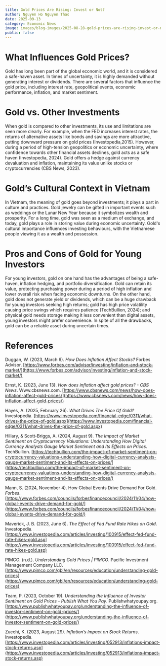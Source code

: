 ```yaml
---
title: Gold Prices Are Rising: Invest or Not?
author: Nguyen Ho Nguyen Thao
date: 2025-09-13
category: Economic News
image: images/blog-images/2025-08-28-gold-prices-are-rising-invest-or-not/post-image.png
public: false
---
```


# What Influences Gold Prices?

Gold has long been part of the global economic world, and it is considered a safe-haven asset. In times of uncertainty, it is highly demanded without generating interest or dividends. There are several factors that influence the gold price, including interest rate, geopolitical events, economic performance, inflation, and market sentiment. 

# Gold vs. Other Investments

When gold is compared to other investments, its use and limitations are seen more clearly. For example, when the FED increases interest rates, the returns of alternative assets like bonds and savings are more attractive, putting downward pressure on gold prices (Investopedia,2015). However, during a period of high-tension geopolitics or economic uncertainty, where confidence towards other financial assets declines, gold acts as a safe haven (Investopedia, 2024). Gold offers a hedge against currency devaluation and inflation, maintaining its value unlike stocks or cryptocurrencies (CBS News, 2023).

# Gold’s Cultural Context in Vietnam

In Vietnam, the meaning of gold goes beyond investments; it plays a part in culture and practices. Gold jewelry can be gifted in important events such as weddings or the Lunar New Year because it symbolizes wealth and prosperity. For a long time, gold was seen as a medium of exchange, and today, gold plays a role in storing value during economic uncertainty. Gold's cultural importance influences investing behaviours, with the Vietnamese people viewing it as a wealth and possession.

# Pros and Cons of Gold for Young Investors

For young investors, gold on one hand has the advantages of being a safe-haven, inflation hedging, and portfolio diversification. Gold can retain its value, protecting purchasing power during a period of high inflation and lower overall risk when facing economic downturns. On the other hand, gold does not generate yield or dividends, which can be a huge drawback for young investors seeking high returns; gold has high price volatility causing price swings which requires patience (TechBullion, 2024); and physical gold needs storage making it less convenient than digital assets, young investors might prefer convenience. In spite of all the drawbacks, gold can be a reliable asset during uncertain times.

# References

Duggan, W. (2023, March 6). *How Does Inflation Affect Stocks?* Forbes Advisor. [https://www.forbes.com/advisor/investing/inflation-and-stock-market/](https://www.forbes.com/advisor/investing/inflation-and-stock-market/)  

Ernst, K. (2023, June 13). *How does inflation affect gold prices? \- CBS News*. Www.cbsnews.com. [https://www.cbsnews.com/news/how-does-inflation-affect-gold-prices/](https://www.cbsnews.com/news/how-does-inflation-affect-gold-prices/)  

Hayes, A. (2025, February 26). *What Drives The Price Of Gold?* Investopedia. [https://www.investopedia.com/financial-edge/0311/what-drives-the-price-of-gold.aspx](https://www.investopedia.com/financial-edge/0311/what-drives-the-price-of-gold.aspx)  

Hillary, & Scott-Briggs, A. (2024, August 9). *The Impact of Market Sentiment on Cryptocurrency Valuations: Understanding How Digital Currency Analysts Gauge Market Sentiment and Its Effects on Prices*. TechBullion. [https://techbullion.com/the-impact-of-market-sentiment-on-cryptocurrency-valuations-understanding-how-digital-currency-analysts-gauge-market-sentiment-and-its-effects-on-prices/](https://techbullion.com/the-impact-of-market-sentiment-on-cryptocurrency-valuations-understanding-how-digital-currency-analysts-gauge-market-sentiment-and-its-effects-on-prices/)  

Mann, S. (2024, November 4). How Global Events Drive Demand For Gold. *Forbes*. [https://www.forbes.com/councils/forbesfinancecouncil/2024/11/04/how-global-events-drive-demand-for-gold/](https://www.forbes.com/councils/forbesfinancecouncil/2024/11/04/how-global-events-drive-demand-for-gold/)  

Maverick, J. B. (2023, June 6). *The Effect of Fed Fund Rate Hikes on Gold*. Investopedia. [https://www.investopedia.com/articles/investing/100915/effect-fed-fund-rate-hikes-gold.asp](https://www.investopedia.com/articles/investing/100915/effect-fed-fund-rate-hikes-gold.asp)  

PIMCO. (n.d.). *Understanding Gold Prices | PIMCO*. Pacific Investment Management Company LLC. [https://www.pimco.com/gbl/en/resources/education/understanding-gold-prices](https://www.pimco.com/gbl/en/resources/education/understanding-gold-prices)  

Team, P. (2023, October 19). *Understanding the Influence of Investor Sentiment on Gold Prices \- Publish What You Pay*. Publishwhatyoupay.org. [https://www.publishwhatyoupay.org/understanding-the-influence-of-investor-sentiment-on-gold-prices/](https://www.publishwhatyoupay.org/understanding-the-influence-of-investor-sentiment-on-gold-prices/)  

Zucchi, K. (2023, August 29). *Inflation’s Impact on Stock Returns*. Investopedia. [https://www.investopedia.com/articles/investing/052913/inflations-impact-stock-returns.asp](https://www.investopedia.com/articles/investing/052913/inflations-impact-stock-returns.asp)
